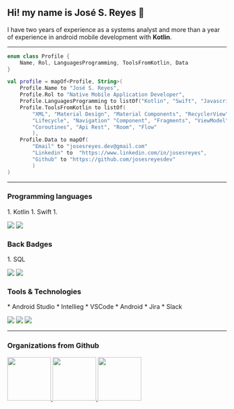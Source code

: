 ## Hi! my name is **José S. Reyes**  👋
I have two years of experience as a systems analyst and more than a year of experience in android mobile development with **Kotlin**. 

---
```kotlin  
enum class Profile {
    Name, Rol, LanguagesProgramming, ToolsFromKotlin, Data
}

val profile = mapOf<Profile, String>(
    Profile.Name to "José S. Reyes",
    Profile.Rol to "Native Mobile Application Developer",
    Profile.LanguagesProgramming to listOf("Kotlin", "Swift", "Javascript"),
    Profile.ToolsFromKotlin to listOf(
        "XML", "Material Design", "Material Components", "RecyclerView", "Intents",
        "Lifecycle", "Navigation" "Component", "Fragments", "ViewModel", "LiveData",
        "Coroutines", "Api Rest", "Room", "Flow"
        ),
    Profile.Data to mapOf(
        "Email" to "josesreyes.dev@gmail.com"
        "Linkedin" to  "https://www.linkedin.com/in/josesreyes",
        "Github" to "https://github.com/josesreyesdev"
        )
)
```
---
<h3>Programming languages</h3>
1. Kotlin
1. Swift
1. 
 
<p>
<img src="https://img.shields.io/badge/JavaScript-F7DF1E?style=for-the-badge&logo=javascript&logoColor=black">
<img src="https://img.shields.io/badge/Python-14354C?style=for-the-badge&logo=python&logoColor=white">
</p>

<h3>Back Badges</h3>
1. SQL
<p>
    <img src="https://img.shields.io/badge/MySQL-005C84?style=for-the-badge&logo=mysql&logoColor=white">
    <img src="https://img.shields.io/badge/firebase%20realtime%20database-ffca28?style=for-the-badge&logo=firebase&logoColor=black">
</p>

<h3>Tools & Technologies</h3>
* Android Studio
* Intellieg
* VSCode
* Android
* Jira
* Slack
<p>
  <img src="https://img.shields.io/badge/Git-F05032?style=for-the-badge&logo=git&logoColor=white">
  <img src="https://img.shields.io/badge/GitHub-100000?style=for-the-badge&logo=github&logoColor=white">
  <img src="https://img.shields.io/badge/Notion-000000?style=for-the-badge&logo=notion&logoColor=white">
</p>

---
### Organizations from Github
<p>
  <a href="https://github.com/innovaccion-virtual">
    <img src="https://avatars.githubusercontent.com/u/70914071?s=200&v=4" height="100" width="100">
  </a>
  <a href="https://github.com/LaunchX-InnovaccionVirtual">
    <img src="https://avatars.githubusercontent.com/u/99037757?s=200&v=4" height="100" width="100">
  </a>
  <a href="https://github.com/LatinXperts">
    <img src="https://avatars.githubusercontent.com/u/99117267?s=200&v=4" height="100" width="100">
  </a>
</p>

<!--
**josesreyesdev/josesreyesdev** is a ✨ _special_ ✨ repository because its `README.md` (this file) appears on your GitHub profile.

Here are some ideas to get you started:

- 🔭 I’m currently working on ...
- 🌱 I’m currently learning ...
- 👯 I’m looking to collaborate on ...
- 🤔 I’m looking for help with ...
- 💬 Ask me about ...
- 📫 How to reach me: ...
- 😄 Pronouns: ...
- ⚡ Fun fact: ...
-->
